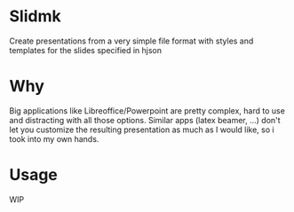# Slidmk

Create presentations from a very simple file format
with styles and templates for the slides specified in hjson

# Why

Big applications like Libreoffice/Powerpoint are pretty complex,
hard to use and distracting with all those options.
Similar apps (latex beamer, ...) don't let you customize the resulting
presentation as much as I would like, so i took into my own hands.

# Usage

WIP
